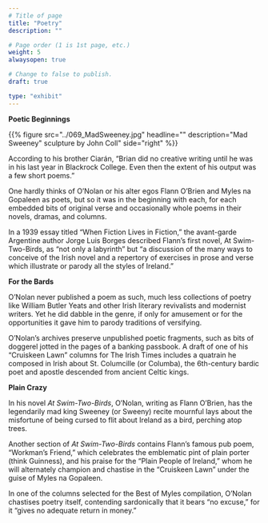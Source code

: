 ```yaml
---
# Title of page
title: "Poetry"
description: ""

# Page order (1 is 1st page, etc.)
weight: 5
alwaysopen: true

# Change to false to publish.
draft: true

type: "exhibit"
---
```

**Poetic Beginnings**

{{% figure src="../069_MadSweeney.jpg"
           headline="" 
           description="Mad Sweeney" sculpture by John Coll" 
           side="right" %}}


According to his brother Ciarán, “Brian did no creative writing until he was in his last year in Blackrock College. Even then the extent of his output was a few short poems.”

One hardly thinks of O’Nolan or his alter egos Flann O’Brien and Myles na Gopaleen as poets, but so it was in the beginning with each, for each embedded bits of original verse and occasionally whole poems in their novels, dramas, and columns.

In a 1939 essay titled “When Fiction Lives in Fiction,” the avant-garde Argentine author Jorge Luis Borges described Flann’s first novel, At Swim-Two-Birds, as “not only a labyrinth” but “a discussion of the many ways to conceive of the Irish novel and a repertory of exercises in prose and verse which illustrate or parody all the styles of Ireland.”

**For the Bards**

O’Nolan never published a poem as such, much less collections of poetry like William Butler Yeats and other Irish literary revivalists and modernist writers. Yet he did dabble in the genre, if only for amusement or for the opportunities it gave him to parody traditions of versifying. 

O’Nolan’s archives preserve unpublished poetic fragments, such as bits of doggerel jotted in the pages of a banking passbook. A draft of one of his “Cruiskeen Lawn” columns for The Irish Times includes a quatrain he composed in Irish about St. Columcille (or Columba), the 6th-century bardic poet and apostle descended from ancient Celtic kings.

**Plain Crazy**

In his novel *At Swim-Two-Birds*, O’Nolan, writing as Flann O’Brien, has the legendarily mad king Sweeney (or Sweeny) recite mournful lays about the misfortune of being cursed to flit about Ireland as a bird, perching atop trees.

Another section of *At Swim-Two-Birds* contains Flann’s famous pub poem, “Workman’s Friend,” which celebrates the emblematic pint of plain porter (think Guinness), and his praise for the “Plain People of Ireland,” whom he will alternately champion and chastise in the “Cruiskeen Lawn” under the guise of Myles na Gopaleen.

In one of the columns selected for the Best of Myles compilation, O’Nolan chastises poetry itself, contending sardonically that it bears “no excuse,” for it “gives no adequate return in money.”